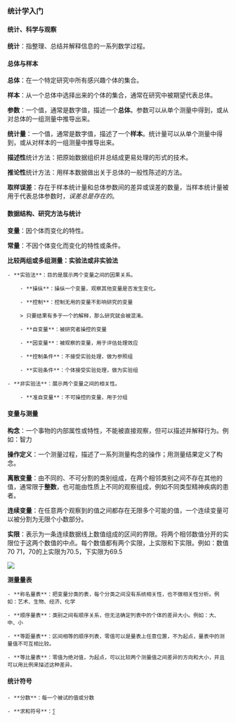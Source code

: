 ### 统计学入门

#### 统计、科学与观察

**统计**：指整理、总结并解释信息的一系列数学过程。

#### 总体与样本

**总体**：在一个特定研究中所有感兴趣个体的集合。

**样本**：从一个总体中选择出来的个体的集合，通常在研究中被期望代表总体。

**参数**：一个值，通常是数字值，描述一个**总体**。参数可以从单个测量中得到，或从对总体的一组测量中推导出来。

**统计量**：一个值，通常是数字值，描述了一个**样本**。统计量可以从单个测量中得到，或从对样本的一组测量中推导出来。

**描述性**统计方法：把原始数据组织并总结成更易处理的形式的技术。

**推论性**统计方法：用样本数据做出关于总体的一般性陈述的方法。

**取样误差**：存在于样本统计量和总体参数间的差异或误差的数量，当样本统计量被用于代表总体参数时，*误差总是存在的*。

#### 数据结构、研究方法与统计

**变量**：因个体而变化的特性。

**常量**：不因个体变化而变化的特性或条件。

**比较两组或多组测量：实验法或非实验法**

    - **实验法**：目的是展示两个变量之间的因果关系。
    
        - **操纵**：操纵一个变量，观察其他变量是否发生变化。
        
        - **控制**：控制无用的变量不影响研究的变量
        
        > 只要结果有多于一个的解释，那么研究就会被混淆。
        
        - **自变量**：被研究者操控的变量
        
        - **因变量**：被观察的变量，用于评估处理效应
        
        - **控制条件**：不接受实验处理，做为参照组
        
        - **实验条件**：个体接受实验处理，做为实验组
        
    - **非实验法**：展示两个变量之间的相关性。
    
        - **准自变量**：不可操控的变量，用于分组
        
#### 变量与测量
        
**构念**：一个事物的内部属性或特性，不能被直接观察，但可以描述并解释行为。例如：智力

**操作定义**：一个测量过程，描述了一系列测量构念的操作；用测量结果定义了构念。

**离散变量**：由不同的、不可分割的类别组成，在两个相邻类别之间不存在其他的值，通常限于**整数**，也可能由性质上不同的观察组成，例如不同类型精神疾病的患者。

**连续变量**：在任意两个观察到的值之间都存在无限多个可能的值，一个连续变量可以被分割为无限个小数部分。

**实限**：表示为一条连续数据线上数值组成的区间的界限。将两个相邻数值分开的实限位于这两个数值的中点。每个数值都有两个实限，上实限和下实限。例如：数值70 71，70的上实限为70.5，下实限为69.5

![](/assets/Snipaste_2018-11-13_16-27-22.png)

**测量量表**

    - **称名量表**：把变量分类的表，每个分类之间没有系统相关性，也不做相关性分析。例如：艺术、生物、经济、化学
    
    - **顺序量表**：类别之间有顺序关系，但无法确定列表中的个体的差异大小。例如：大、中、小
    
    - **等距量表**：区间相等的顺序列表，零值可以是量表上任意位置，不为起点，量表中的测量值不可互相比较。
    
    - **等比量表**：零值为绝对值，为起点，可以比较两个测量值之间差异的方向和大小，并且可以用比例来描述这种差异。
    
#### 统计符号

    - **分数**：每一个被试的值或分数
    
    - **求和符号**：∑

